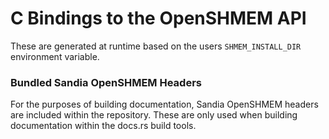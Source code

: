 # C Bindings to the OpenSHMEM API

These are generated at runtime based on the users `SHMEM_INSTALL_DIR` environment variable.

### Bundled Sandia OpenSHMEM Headers

For the purposes of building documentation, Sandia OpenSHMEM headers
are included within the repository. These are only used when building documentation
within the docs.rs build tools.

